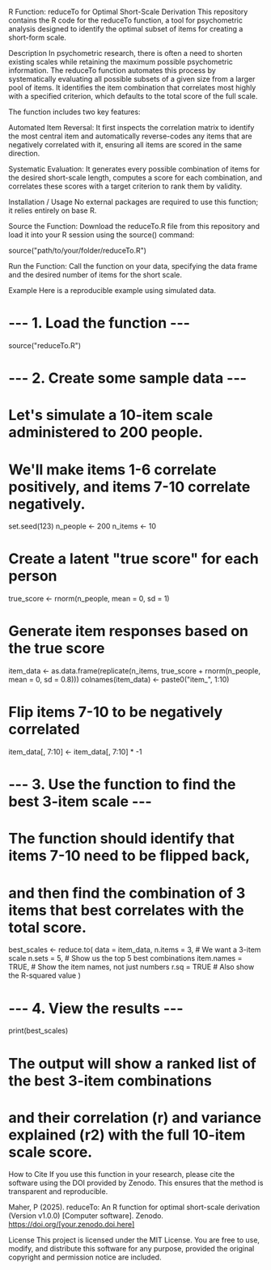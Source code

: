 R Function: reduceTo for Optimal Short-Scale Derivation
This repository contains the R code for the reduceTo function, a tool for psychometric analysis designed to identify the optimal subset of items for creating a short-form scale.

Description
In psychometric research, there is often a need to shorten existing scales while retaining the maximum possible psychometric information. The reduceTo function automates this process by systematically evaluating all possible subsets of a given size from a larger pool of items. It identifies the item combination that correlates most highly with a specified criterion, which defaults to the total score of the full scale.

The function includes two key features:

Automated Item Reversal: It first inspects the correlation matrix to identify the most central item and automatically reverse-codes any items that are negatively correlated with it, ensuring all items are scored in the same direction.

Systematic Evaluation: It generates every possible combination of items for the desired short-scale length, computes a score for each combination, and correlates these scores with a target criterion to rank them by validity.

Installation / Usage
No external packages are required to use this function; it relies entirely on base R.

Source the Function: Download the reduceTo.R file from this repository and load it into your R session using the source() command:

source("path/to/your/folder/reduceTo.R")

Run the Function: Call the function on your data, specifying the data frame and the desired number of items for the short scale.

Example
Here is a reproducible example using simulated data.

# --- 1. Load the function ---
source("reduceTo.R")

# --- 2. Create some sample data ---
# Let's simulate a 10-item scale administered to 200 people.
# We'll make items 1-6 correlate positively, and items 7-10 correlate negatively.
set.seed(123)
n_people <- 200
n_items <- 10

# Create a latent "true score" for each person
true_score <- rnorm(n_people, mean = 0, sd = 1)

# Generate item responses based on the true score
item_data <- as.data.frame(replicate(n_items, true_score + rnorm(n_people, mean = 0, sd = 0.8)))
colnames(item_data) <- paste0("item_", 1:10)

# Flip items 7-10 to be negatively correlated
item_data[, 7:10] <- item_data[, 7:10] * -1

# --- 3. Use the function to find the best 3-item scale ---
# The function should identify that items 7-10 need to be flipped back,
# and then find the combination of 3 items that best correlates with the total score.

best_scales <- reduce.to(
  data = item_data,
  n.items = 3,       # We want a 3-item scale
  n.sets = 5,        # Show us the top 5 best combinations
  item.names = TRUE, # Show the item names, not just numbers
  r.sq = TRUE        # Also show the R-squared value
)

# --- 4. View the results ---
print(best_scales)
# The output will show a ranked list of the best 3-item combinations
# and their correlation (r) and variance explained (r2) with the full 10-item scale score.

How to Cite
If you use this function in your research, please cite the software using the DOI provided by Zenodo. This ensures that the method is transparent and reproducible.

Maher, P (2025). reduceTo: An R function for optimal short-scale derivation (Version v1.0.0) [Computer software]. Zenodo. https://doi.org/[your.zenodo.doi.here]

License
This project is licensed under the MIT License. You are free to use, modify, and distribute this software for any purpose, provided the original copyright and permission notice are included.
